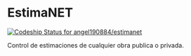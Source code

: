 # EstimaNET

[ ![Codeship Status for angel190884/estimanet](https://app.codeship.com/projects/a380de90-e088-0136-c3d3-02d510795af3/status?branch=master)](https://app.codeship.com/projects/318576)

Control de estimaciones de cualquier obra publica o privada.
